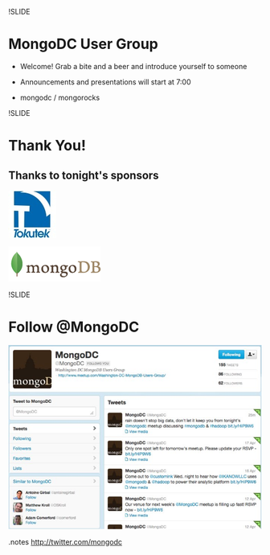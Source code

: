 !SLIDE 
# MongoDC User Group #

* Welcome!  Grab a bite and a beer and introduce yourself to someone
* Announcements and presentations will start at 7:00

* mongodc / mongorocks

!SLIDE
# Thank You! #

## Thanks to tonight's sponsors

![Tokutek](../images/tokutek.jpg)

![MongoDB](../images/mongodb_logo.png)

!SLIDE
# Follow @MongoDC
![@mongodc](../images/mongodc_twitter.jpg)

.notes http://twitter.com/mongodc

